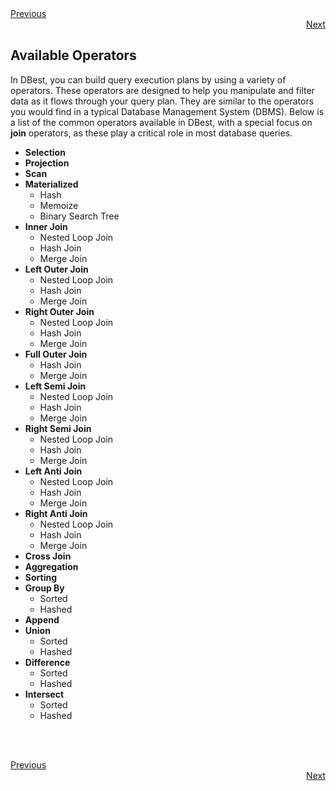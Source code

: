 <div align="left">
    <a href="./01a - tutorial-data.md">Previous</a>
</div>
<div align="right">
  <a href="./03 - creating-query-tree.md">Next</a>
</div>


## Available Operators

In DBest, you can build query execution plans by using a variety of operators. These operators are designed to help you manipulate and filter data as it flows through your query plan. They are similar to the operators you would find in a typical Database Management System (DBMS). Below is a list of the common operators available in DBest, with a special focus on **join** operators, as these play a critical role in most database queries.

- **Selection**
- **Projection**
- **Scan** 
- **Materialized**
     - Hash
     - Memoize
     - Binary Search Tree 
- **Inner Join**
    - Nested Loop Join
    - Hash Join
    - Merge Join
- **Left Outer Join**
    - Nested Loop Join
    - Hash Join
    - Merge Join
- **Right Outer Join**
    - Nested Loop Join
    - Hash Join
    - Merge Join
- **Full Outer Join**
    - Hash Join
    - Merge Join
- **Left Semi Join**
    - Nested Loop Join
    - Hash Join
    - Merge Join
- **Right Semi Join**
    - Nested Loop Join
    - Hash Join
    - Merge Join
- **Left Anti Join**
    - Nested Loop Join
    - Hash Join
    - Merge Join
- **Right Anti Join**
    - Nested Loop Join
    - Hash Join
    - Merge Join
- **Cross Join**
- **Aggregation**
- **Sorting**
- **Group By**
    - Sorted
    - Hashed
- **Append**
- **Union**
    - Sorted
    - Hashed
- **Difference**
    - Sorted
    - Hashed
- **Intersect**
    - Sorted
    - Hashed

<br><br>
 
<div align="left">
    <a href="./01a - tutorial-data.md">Previous</a>
</div>
<div align="right">
  <a href="./03 - creating-query-tree.md">Next</a>
</div>
